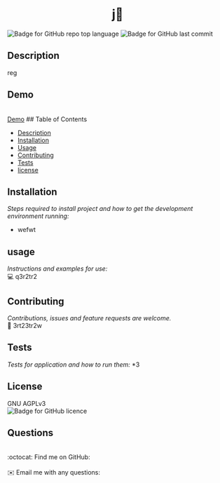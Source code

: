 
<h1 align="center"> j👋</h1>

   ![Badge for GitHub repo top language](https://img.shields.io/github/languages/top//?style=flat&logo=appveyor) ![Badge for GitHub last commit](https://img.shields.io/github/last-commit//?style=flat&logo=appveyor)
   
   


   ## Description 
   reg

 
## Demo
<br/>[Demo](./src/readme.gif) ## Table of Contents
* [Description](#Description)
* [Installation](#installation)
* [Usage](#usage)
* [Contributing](#contributing )
* [Tests](#tests)
* [license](#license)
## Installation
*Steps required to install project and how to get the development environment running:*
* wefwt
      
## usage
*Instructions and examples for use:*</br>💻 q3r2tr2
      
      
## Contributing
*Contributions, issues and feature requests are welcome.*</br>🤝 3rt23tr2w
      
## Tests
*Tests for application and how to run them:*
*3 
      
## License
GNU AGPLv3<br/>
       ![Badge for GitHub licence](https://img.shields.io/github/license//?style=flat&logo=appveyor)
      
## Questions
<br/>:octocat: Find me on GitHub:[](https://github.com/)<br />
    <br />
    ✉️ Email me with any questions: <br /><br />